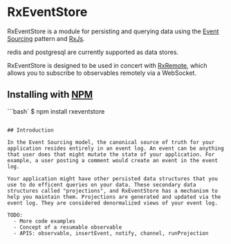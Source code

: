 RxEventStore
============

RxEventStore is a module for persisting and querying data using the
[Event Sourcing](http://martinfowler.com/eaaDev/EventSourcing.html) pattern and
[RxJs](https://github.com/ReactiveX/rxjs).

redis and postgresql are currently supported as data stores.

RxEventStore is designed to be used in concert with [RxRemote](https://github.com/jbaudanza/rxremote), which allows you to subscribe to observables remotely via a WebSocket.

## Installing with [NPM](https://www.npmjs.com/)

```bash`
$ npm install rxeventstore
```

## Introduction

In the Event Sourcing model, the canonical source of truth for your application resides entirely in an event log. An event can be anything that user does that might mutate the state of your application. For example, a user posting a comment would create an event in the event log.

Your application might have other persisted data structures that you use to do efficent queries on your data. These secondary data structures called "projections", and RxEventStore has a mechanism to help you maintain them. Projections are generated and updated via the event log. They are considered denormalized views of your event log. 

TODO:
  - More code examples
  - Concept of a resumable observable
  - APIS: observable, insertEvent, notify, channel, runProjection

